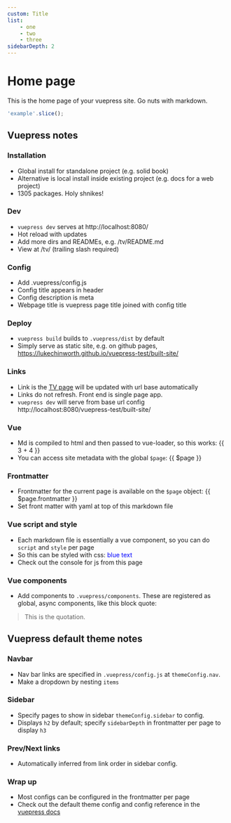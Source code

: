```yaml
---
custom: Title
list:
    - one
    - two
    - three
sidebarDepth: 2
---
```


# Home page
This is the home page of your vuepress site.
Go nuts with markdown.
```js
'example'.slice();
```
## Vuepress notes

### Installation
* Global install for standalone project (e.g. solid book)
* Alternative is local install inside existing project (e.g. docs for a web project)
* 1305 packages. Holy shnikes!

### Dev
* `vuepress dev` serves at http://localhost:8080/
* Hot reload with updates
* Add more dirs and READMEs, e.g. /tv/README.md
* View at /tv/ (trailing slash required)

### Config
* Add .vuepress/config.js
* Config title appears in header
* Config description is meta
* Webpage title is vuepress page title joined with config title

### Deploy
* `vuepress build` builds to `.vuepress/dist` by default
* Simply serve as static site, e.g. on github pages, https://lukechinworth.github.io/vuepress-test/built-site/

### Links
* Link is the [TV page](/tv/) will be updated with url base automatically
* Links do not refresh. Front end is single page app.
* `vuepress dev` will serve from base url config http://localhost:8080/vuepress-test/built-site/

### Vue
* Md is compiled to html and then passed to vue-loader, so this works: {{ 3 + 4 }}
* You can access site metadata with the global `$page`: {{ $page }}

### Frontmatter
* Frontmatter for the current page is available on the `$page` object: {{ $page.frontmatter }}
* Set front matter with yaml at top of this markdown file

### Vue script and style
* Each markdown file is essentially a vue component, so you can do `script` and `style` per page
* So this can be styled with css: <span class="blue">blue text</span>
* Check out the console for js from this page

<script>
export default {
    mounted() {
        console.log('hello from home page')
    }
}
</script>

<style>
.blue {
    color: blue;
}
</style>

### Vue components
* Add components to `.vuepress/components`. These are registered as global, async components, like this block quote:

<BlockQuote citeUrl="http://example.com/" citeLabel="Author">
This is the quotation.

</BlockQuote>

## Vuepress default theme notes

### Navbar
* Nav bar links are specified in `.vuepress/config.js` at `themeConfig.nav`.
* Make a dropdown by nesting `items`

### Sidebar
* Specify pages to show in sidebar `themeConfig.sidebar` to config.
* Displays `h2` by default; specify `sidebarDepth` in frontmatter per page to display  `h3`

### Prev/Next links
* Automatically inferred from link order in sidebar config.

### Wrap up
* Most configs can be configured in the frontmatter per page
* Check out the default theme config and config reference in the [vuepress docs](https://vuepress.vuejs.org/)
